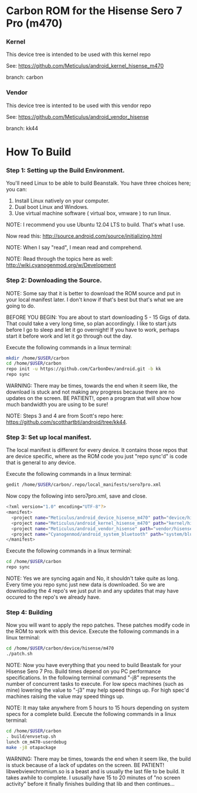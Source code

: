 # Carbon ROM for the Hisense Sero 7 Pro (m470)

### Kernel
This device tree is intended to be used with this kernel repo

See: https://github.com/Meticulus/android_kernel_hisense_m470

branch: carbon
### Vendor
This device tree is intented to be used with this vendor repo

See: https://github.com/Meticulus/android_vendor_hisense

branch: kk44
# How To Build

### Step 1: Setting up the Build Environment.

You'll need Linux to be able to build Beanstalk. You have three choices here; you can:

1. Install Linux natively on your computer.
2. Dual boot Linux and Windows.
3. Use virtual machine software ( virtual box, vmware ) to run linux.

NOTE: I recommend you use Ubuntu 12.04 LTS to build. That's what I use.

Now read this: http://source.android.com/source/initializing.html

NOTE: When I say "read", I mean read and comprehend.

NOTE: Read through the topics here as well: http://wiki.cyanogenmod.org/w/Development
### Step 2: Downloading the Source.

NOTE: Some say that it is better to download the ROM source and put in your local manifest later. I don't know if that's best but that's what we are going to do.

BEFORE YOU BEGIN: You are about to start downloading 5 - 15 Gigs of data. That could take a very long time, so plan accordingly. I like to start juts before I go to sleep and let it go overnight! If you have to work, perhaps start it before work and let it go through out the day.

Execute the following commands in a linux terminal:
```bash
mkdir /home/$USER/carbon
cd /home/$USER/carbon
repo init -u https://github.com/CarbonDev/android.git -b kk
repo sync
```
WARNING: There may be times, towards the end when it seem like, the download is stuck and not making any progress because there are no updates on the screen. BE PATIENT!, open a program that will show how much bandwidth you are using to be sure!

NOTE: Steps 3 and 4 are from Scott's repo here: https://github.com/scotthartbti/android/tree/kk44.

### Step 3: Set up local manifest.

The local manifest is different for every device. It contains those repos that are device specific, where as the ROM code you just "repo sync'd" is code that is general to any device.

Execute the following commands in a linux terminal:
```bash
gedit /home/$USER/carbon/.repo/local_manifests/sero7pro.xml
```
Now copy the following into sero7pro.xml, save and close.
```bash
<?xml version="1.0" encoding="UTF-8"?>
<manifest>
  <project name="Meticulus/android_device_hisense_m470" path="device/hisense/m470" remote="github" revision="kk44"/>
  <project name="Meticulus/android_kernel_hisense_m470" path="kernel/hisense/m470" remote="github" revision="kk44"/>
  <project name="Meticulus/android_vendor_hisense" path="vendor/hisense" remote="github" revision="kk44"/>
  <project name="Cyanogenmod/android_system_bluetooth" path="system/bluetooth" remote="github" revision="cm-10.2"/>
</manifest>
```
Execute the following commands in a linux terminal:
```bash
cd /home/$USER/carbon
repo sync
```

NOTE: Yes we are syncing again and No, it shouldn't take quite as long. Every time you repo sync just new data is downloaded. So we are downloading the 4 repo's we just put in and any updates that may have occured to the repo's we already have.

### Step 4: Building

Now you will want to apply the repo patches. These patches modify code in the ROM to work with this device.
Execute the following commands in a linux terminal:
```bash
cd /home/$USER/carbon/device/hisense/m470
./patch.sh
```

NOTE: Now you have everything that you need to build Beastalk for your Hisense Sero 7 Pro. Build times depend on you PC performance specifications. In the following terminal command "-j8" represents the number of concurrent tasks to execute. For low specs machines (such as mine) lowering the value to "-j3" may help speed things up. For high spec'd machines raising the value may speed things up.

NOTE: It may take anywhere from 5 hours to 15 hours depending on system specs for a complete build.
Execute the following commands in a linux terminal:
```bash
cd /home/$USER/carbon
. build/envsetup.sh
lunch cm_m470-userdebug
make -j8 otapackage
```
WARNING: There may be times, towards the end when it seem like, the build is stuck because of a lack of updates on the screen. BE PATIENT! libwebviewchromium.so is a beast and is usually the last file to be build. It takes awhile to complete. I ususally have 15 to 20 minutes of "no screen activity" before it finally finishes building that lib and then continues...
